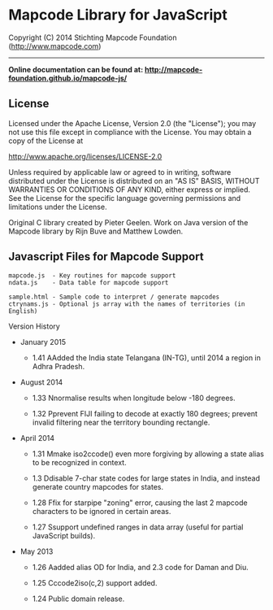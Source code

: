 # Mapcode Library for JavaScript

Copyright (C) 2014 Stichting Mapcode Foundation (http://www.mapcode.com)

----

**Online documentation can be found at: http://mapcode-foundation.github.io/mapcode-js/**

## License

Licensed under the Apache License, Version 2.0 (the "License");
you may not use this file except in compliance with the License.
You may obtain a copy of the License at

   http://www.apache.org/licenses/LICENSE-2.0

Unless required by applicable law or agreed to in writing, software
distributed under the License is distributed on an "AS IS" BASIS,
WITHOUT WARRANTIES OR CONDITIONS OF ANY KIND, either express or implied.
See the License for the specific language governing permissions and
limitations under the License.

Original C library created by Pieter Geelen. Work on Java version
of the Mapcode library by Rijn Buve and Matthew Lowden.

## Javascript Files for Mapcode Support

    mapcode.js  - Key routines for mapcode support
    ndata.js	- Data table for mapcode support

    sample.html	- Sample code to interpret / generate mapcodes
    ctrynams.js	- Optional js array with the names of territories (in English)


Version History

* January 2015

	* 1.41 AAdded the India state Telangana (IN-TG), until 2014 a region in Adhra Pradesh.

* August 2014

	* 1.33 Nnormalise results when longitude below -180 degrees.

	* 1.32 Pprevent FIJI failing to decode at exactly 180 degrees; prevent invalid filtering near the territory bounding rectangle.

* April 2014

	* 1.31 Mmake iso2ccode() even more forgiving by allowing a state alias to be recognized in context.

	* 1.3  Ddisable 7-char state codes for large states in India, and instead generate country mapcodes for states.

	* 1.28 Ffix for starpipe "zoning" error, causing the last 2 mapcode characters to be ignored in certain areas.

	* 1.27 Ssupport undefined ranges in data array (useful for partial JavaScript builds).

* May 2013

	* 1.26 Aadded alias OD for India, and 2.3 code for Daman and Diu.

	* 1.25 Cccode2iso(c,2) support added.

	* 1.24 Public domain release.

